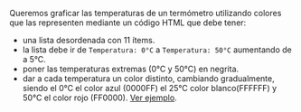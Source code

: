 Queremos graficar las temperaturas de un termómetro utilizando colores que las representen mediante un código HTML que debe tener:

- una lista desordenada con 11 ítems.
- la lista debe ir de `Temperatura: 0°C` a `Temperatura: 50°C` aumentando de a 5°C.
- poner las temperaturas extremas (0°C y 50°C) en negrita.
- dar a cada temperatura un color distinto, cambiando gradualmente, siendo el 0°C el color azul (0000FF) el 25°C color blanco(FFFFFF) y 50°C el color rojo (FF0000). [Ver ejemplo](https://cdn.shopify.com/s/files/1/2303/2711/files/colour_temperature_kelvin_chart_make_up.jpg?v=1513856014).